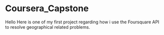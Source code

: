 # Coursera_Capstone

Hello Here is one of my first project regarding how i use the Foursquare API to resolve geographical related problems.
